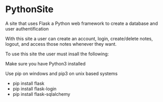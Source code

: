 # PythonSite

A site that uses Flask a Python web framework to create a database and user authentification

With this site a user can create an account, login, create/delete notes, logout, and access those notes whenever they want.

To use this site the user must insall the following:

Make sure you have Python3 installed 

Use pip on windows and pip3 on unix based systems

- pip install flask
- pip install flask-login
- pip install flask-sqlalchemy
